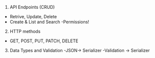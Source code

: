1. API Endpoints (CRUD)
 - Retrive, Update, Delete
 - Create & List and Search
-Permissions!

2. HTTP methods
- GET, POST, PUT, PATCH, DELETE

3. Data Types and Validation
-JSON-> Serializer
-Validation -> Serializer